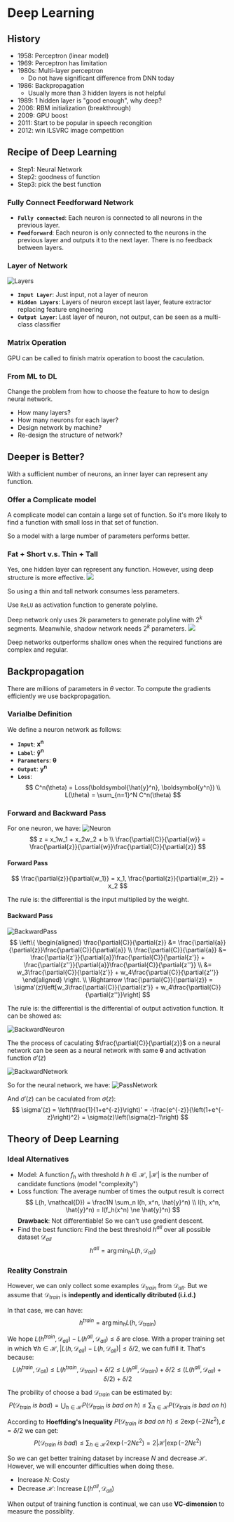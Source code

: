 # Deep Learning
## History
 - 1958: Perceptron (linear model)
 - 1969: Perceptron has limitation
 - 1980s: Multi-layer perceptron
   - Do not have significant difference from DNN today
 - 1986: Backpropagation
   - Usually more than 3 hidden layers is not helpful
 - 1989: 1 hidden layer is "good enough", why deep?
 - 2006: RBM initialization (breakthrough)
 - 2009: GPU boost
 - 2011: Start to be popular in speech recongition
 - 2012: win ILSVRC image competition

## Recipe of Deep Learning
 - Step1: Neural Network
 - Step2: goodness of function
 - Step3: pick the best function

### Fully Connect Feedforward Network
 - **`Fully connected`**: Each neuron is connected to all neurons in the previous layer.
 - **`Feedforward`**: Each neuron is only connected to the neurons in the previous layer and outputs it to the next layer. There is no feedback between layers.

### Layer of Network
![Layers](./figures/04Layer.png)
 - **`Input Layer`**: Just input, not a layer of neuron
 - **`Hidden Layers`**: Layers of neuron except last layer, feature extractor replacing feature engineering
 - **`Output Layer`**: Last layer of neuron, not output, can be seen as a multi-class classifier

### Matrix Operation

GPU can be called to finish matrix operation to boost the caculation. 

### From ML to DL
Change the problem from how to choose the feature to how to design neural network. 
 - How many layers? 
 - How many neurons for each layer?
 - Design network by machine?
 - Re-design the structure of network?

## Deeper is Better?
With a sufficient number of neurons, an inner layer can represent any function. 

### Offer a Complicate model
A complicate model can contain a large set of function. So it's more likely to find a function with small loss in that set of function. 

So a model with a large number of parameters performs better. 

### Fat + Short v.s. Thin + Tall
Yes, one hidden layer can represent any function. However, using deep structure is more effective. 
![](./figures/04Accurancy.png)

So using a thin and tall network consumes less parameters. 

Use `ReLU` as activation function to generate polyline. 

Deep network only uses $2k$ parameters to generate polyline with $2^k$ segments. Meanwhile, shadow network needs $2^k$ parameters. 
![](./figures/04Comparison.png)

Deep networks outperforms shallow ones when the required functions are complex and regular. 

## Backpropagation
There are millions of parameters in $\theta$ vector. To compute the gradients efficiently we use backpropagation. 

### Varialbe Definition
We define a neuron network as follows:
 - **`Input`**: $\boldsymbol{x^n}$
 - **`Label`**: $\boldsymbol{\hat{y}^n}$
 - **`Parameters`**: $\boldsymbol{\theta}$
 - **`Output`**: $\boldsymbol{y^n}$
 - **`Loss`**: 
  $$
  C^n(\theta) = Loss(\boldsymbol{\hat{y}^n}, \boldsymbol{y^n}) \\
  L(\theta) = \sum_{n=1}^N C^n(\theta)
  $$

### Forward and Backward Pass
For one neuron, we have:
![Neuron](./figures/04Neuron.png)
$$
z = x_1w_1 + x_2w_2 + b \\
\frac{\partial{C}}{\partial{w}} = \frac{\partial{z}}{\partial{w}}\frac{\partial{C}}{\partial{z}}
$$

#### Forward Pass
$$
\frac{\partial{z}}{\partial{w_1}} = x_1, \frac{\partial{z}}{\partial{w_2}} = x_2
$$

The rule is: the differential is the input multiplied by the weight. 

#### Backward Pass
![BackwardPass](./figures/04Pass.png)
$$
\left\{
\begin{aligned}
\frac{\partial{C}}{\partial{z}} &= \frac{\partial{a}}{\partial{z}}\frac{\partial{C}}{\partial{a}} \\
\frac{\partial{C}}{\partial{a}} &= \frac{\partial{z'}}{\partial{a}}\frac{\partial{C}}{\partial{z'}} + \frac{\partial{z''}}{\partial{a}}\frac{\partial{C}}{\partial{z''}} \\
&= w_3\frac{\partial{C}}{\partial{z'}} + w_4\frac{\partial{C}}{\partial{z''}}
\end{aligned}
\right. \\
\Rightarrow
\frac{\partial{C}}{\partial{z}} = \sigma'(z)\left[w_3\frac{\partial{C}}{\partial{z'}} + w_4\frac{\partial{C}}{\partial{z''}}\right]
$$

The rule is: the differential is the differential of output activation function. It can be showed as:

![BackwardNeuron](./figures/04BackwardNeuron.png)

The the process of caculating $\frac{\partial{C}}{\partial{z}}$ on a neural network can be seen as a neural network with same $\boldsymbol{\theta}$ and activation function $\sigma'(z)$

![BackwardNetwork](./figures/04BackwardNetwork.png)

So for the neural network, we have:
![PassNetwork](./figures/04PassNetwork.png)

And $\sigma'(z)$ can be caculated from $\sigma(z)$:
$$
\sigma'(z) = \left(\frac{1}{1+e^{-z}}\right)' = -\frac{e^{-z}}{\left(1+e^{-z}\right)^2} = \sigma(z)\left(\sigma(z)-1\right)
$$

## Theory of Deep Learning
### Ideal Alternatives
 - Model: A function $f_h$ with threshold $h$
  $h \in \mathcal{H}$, $|\mathcal{H}|$ is the number of candidate functions (model "complexity")
 - Loss function: The average number of times the output result is correct
  $$
  L(h, \mathcal{D}) = \frac1N \sum_n l(h, x^n, \hat{y}^n) \\
  l(h, x^n, \hat{y}^n) = I(f_h(x^n) \ne \hat{y}^n)
  $$
  **Drawback**: Not differentiable! So we can't use gredient descent.
 - Find the best function: Find the best threshold $h^{all}$ over all possible dataset $\mathcal{D}_{all}$
  $$
  h^{all} = \arg \min_h L(h, \mathcal{D}_{all})
  $$

### Reality Constrain
However, we can only collect some examples $\mathcal{D}_{train}$ from $\mathcal{D}_{all}$. But we assume that $\mathcal{D}_{train}$ is **indepently and identically ditributed (i.i.d.)**

In that case, we can have:
$$
h^{train} = \arg \min_h L(h, \mathcal{D}_{train})
$$

We hope $L(h^{train}, \mathcal{D}_{all}) - L(h^{all}, \mathcal{D}_{all}) \le \delta$ are close. With a proper training set in which $\forall h \in \mathcal{H}, |L(h, \mathcal{D}_{all}) - L(h, \mathcal{D}_{all})| \le \delta/2$, we can fulfill it. That's because:
$$
L(h^{train}, \mathcal{D}_{all}) \le L(h^{train}, \mathcal{D}_{train}) +\delta/2 \le L(h^{all}, \mathcal{D}_{train}) + \delta/2 \le (L(h^{all}, \mathcal{D}_{all}) + \delta/2) + \delta/2
$$

The probility of choose a bad $\mathcal{D}_{train}$ can be estimated by:
$$
P(\mathcal{D}_{train}\ is\ bad) = \bigcup_{h \in \mathcal{H}} P(\mathcal{D}_{train}\ is\ bad\ on\ h) \le \sum_{h \in \mathcal{H}} P(\mathcal{D}_{train}\ is\ bad\ on\ h)
$$

According to **Hoeffding's Inequality** $P(\mathcal{D}_{train}\ is\ bad\ on\ h) \le 2\exp(-2N\varepsilon^2), \varepsilon = \delta/2$ we can get:
$$
P(\mathcal{D}_{train}\ is\ bad) \le \sum_{h \in \mathcal{H}} 2\exp(-2N\varepsilon^2) = 2|\mathcal{H}|\exp(-2N\varepsilon^2)
$$

So we can get better training dataset by increase $N$ and decrease $\mathcal{H}$. However, we will encounter difficulties when doing these.
 - Increase $N$: Costy
 - Decrease $\mathcal{H}$: Increase $L(h^{all}, \mathcal{D}_{all})$

When output of training function is continual, we can use **VC-dimension** to measure the possiblity.